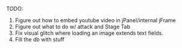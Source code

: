 TODO:
1) Figure out how to embed youtube video in jPanel/internal jFrame
2) Figure out what to do w/ attack and Stage Tab
3) Fix visual glitch where loading an image extends text fields.
4) Fill the db with stuff

